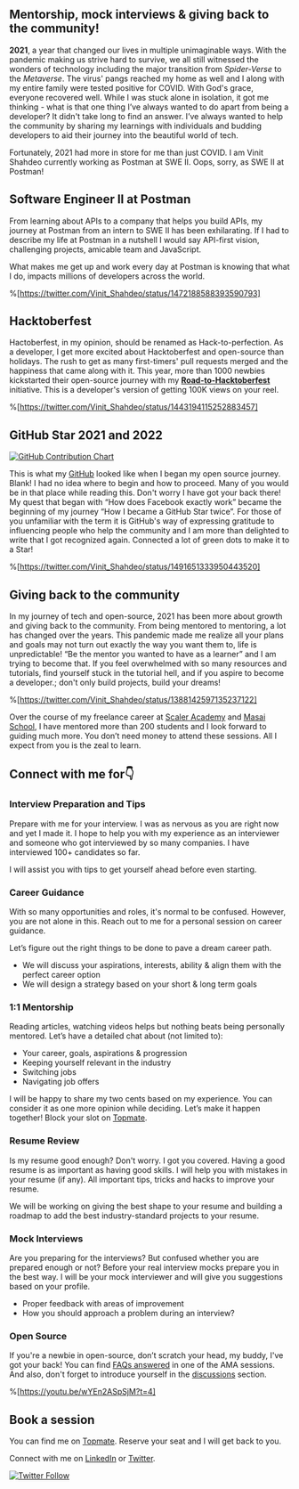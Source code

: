 ## Mentorship, mock interviews & giving back to the community!

**2021**, a year that changed our lives in multiple unimaginable ways.  With the pandemic making us strive hard to survive, we all still witnessed the wonders of technology including the major transition from *Spider-Verse* to the *Metaverse*. The virus' pangs reached my home as well and I along with my entire family were tested positive for COVID. With God's grace, everyone recovered well. While I was stuck alone in isolation, it got me thinking - what is that one thing I’ve always wanted to do apart from being a developer? It didn't take long to find an answer. I’ve always wanted to help the community by sharing my learnings with individuals and budding developers to aid their journey into the beautiful world of tech. 

Fortunately, 2021 had more in store for me than just COVID. I am Vinit Shahdeo currently working as Postman at SWE II. Oops, sorry, as SWE II at Postman!



## Software Engineer II at Postman

From learning about APIs to a company that helps you build APIs, my journey at Postman from an intern to SWE II has been exhilarating. If I had to describe my life at Postman in a nutshell I would say API-first vision, challenging projects, amicable team and JavaScript. 

What makes me get up and work every day at Postman is knowing that what I do, impacts millions of developers across the world.

%[https://twitter.com/Vinit_Shahdeo/status/1472188588393590793]

## Hacktoberfest

Hactoberfest, in my opinion, should be renamed as Hack-to-perfection. As a developer, I get more excited about Hacktoberfest and open-source than holidays. The rush to get as many first-timers' pull requests merged and the happiness that came along with it. This year, more than 1000 newbies kickstarted their open-source journey with my **[Road-to-Hacktoberfest](https://vinitshahdeo.dev/hacktoberfest-2021)** initiative. This is a developer's version of getting 100K views on your reel. 

%[https://twitter.com/Vinit_Shahdeo/status/1443194115252883457]
 
## GitHub Star 2021 and 2022


[![GitHub Contribution Chart](https://cdn.hashnode.com/res/hashnode/image/upload/v1645588967388/C9DeR90FX.png)](https://github.com/vinitshahdeo)

This is what my [GitHub](https://github.com/vinitshahdeo) looked like when I began my open source journey. Blank! I had no idea where to begin and how to proceed.  Many of you would be in that place while reading this. Don't worry I have got your back there! My quest that began with “How does Facebook exactly work” became the beginning of my journey  “How I became a GitHub Star twice”. For those of you unfamiliar with the term it is GitHub's way of expressing gratitude to influencing people who help the community and I am more than delighted to write that I got recognized again. Connected a lot of green dots to make it to a Star!

%[https://twitter.com/Vinit_Shahdeo/status/1491651333950443520]

## Giving back to the community

In my journey of tech and open-source, 2021 has been more about growth and giving back to the community. From being mentored to mentoring, a lot has changed over the years. This pandemic made me realize all your plans and goals may not turn out exactly the way you want them to, life is unpredictable!  “Be the mentor you wanted to have as a learner”  and I am trying to become that. If you feel overwhelmed with so many resources and tutorials, find yourself stuck in the tutorial hell, and if you aspire to become a developer.; don't only build projects, build your dreams!

%[https://twitter.com/Vinit_Shahdeo/status/1388142597135237122]

Over the course of my freelance career at [Scaler Academy](https://www.scaler.com/academy/mentor/profile/431c88b3419b) and [Masai School](https://www.masaischool.com/industry-mentors/), I have mentored more than 200 students and I look forward to guiding much more. You don’t need money to attend these sessions. All I expect from you is the zeal to learn.

## Connect with me for👇

### Interview Preparation and Tips

Prepare with me for your interview. I was as nervous as you are right now and yet I made it. I hope to help you with my experience as an interviewer and someone who got interviewed by so many companies. I have interviewed 100+ candidates so far. 

I will assist you with tips to get yourself ahead before even starting.

### Career Guidance

With so many opportunities and roles, it's normal to be confused. However, you are not alone in this. Reach out to me for a personal session on career guidance.

Let’s figure out the right things to be done to pave a dream career path.

- We will discuss your aspirations, interests, ability & align them with the perfect career option
- We will design a strategy based on your short & long term goals

### 1:1 Mentorship 

Reading articles, watching videos helps but nothing beats being personally mentored. Let’s have a detailed chat about (not limited to):

- Your career, goals, aspirations & progression
- Keeping yourself relevant in the industry
- Switching jobs
- Navigating job offers

I will be happy to share my two cents based on my experience. You can consider it as one more opinion while deciding. Let’s make it happen together! Block your slot on [Topmate](https://topmate.io/vinitshahdeo).

### Resume Review 

Is my resume good enough? Don't worry. I got you covered. Having a good resume is as important as having good skills. I will help you with mistakes in your resume (if any). All important tips, tricks and hacks to improve your resume.

We will be working on giving the best shape to your resume and building a roadmap to add the best industry-standard projects to your resume.

### Mock Interviews 

Are you preparing for the interviews? But confused whether you are prepared enough or not? Before your real interview mocks prepare you in the best way. I will be your mock interviewer and will give you suggestions based on your profile.

- Proper feedback with areas of improvement
- How you should approach a problem during an interview?

### Open Source

If you're a newbie in open-source, don’t scratch your head, my buddy, I've got your back! You can find [FAQs answered](https://girlscriptsoc.medium.com/navigating-open-source-ama-with-vinit-shahdeo-software-engineer-postman-github-star-807a13592d34) in one of the AMA sessions. And also, don't forget to introduce yourself in the [discussions](https://github.com/vinitshahdeo/vinitshahdeo/discussions) section.

%[https://youtu.be/wYEn2ASpSjM?t=4]

## Book a session

You can find me on [Topmate](https://topmate.io/vinitshahdeo). Reserve your seat and I will get back to you.

Connect with me on [LinkedIn](https://www.linkedin.com/in/vinitshahdeo) or [Twitter](https://twitter.com/Vinit_Shahdeo).

[![Twitter Follow](https://img.shields.io/twitter/follow/Vinit_Shahdeo?style=social)](https://twitter.com/Vinit_Shahdeo)

 


